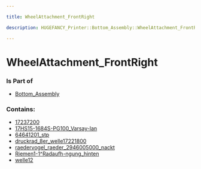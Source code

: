 ```yaml
---

title: WheelAttachment_FrontRight

description: HUGEFANCY_Printer::Bottom_Assembly::WheelAttachment_FrontRight

---
```

# WheelAttachment_FrontRight
<script>
    var geoarray = '{"17237200": {}, "64641201_stp": {}, "17HS15-1684S-PG100_Varsay-lan": {"Block_06": {}}, "raedervogel_raeder_2946005000_nackt": {}, "welle12": {}, "druckrad_8er_welle17221800": {}, "Riemen1-1^Radaufh-ngung_hinten": {}}';
</script>
<script>
    var basepath = '/assets/HUGEFANCY_Printer/Bottom_Assembly/WheelAttachment_FrontRight/';
</script>
<link rel="stylesheet" href="/css/container.css">

<div id="container"></div>

<!-- these are the required scripts for the three.js scene -->
<script src="/lib/three.min.js"></script>
<script src="/lib/OrbitControls.js"></script>
<script src="/lib/RectAreaLightUniformsLib.js"></script>
<!-- this is your app's lib file -->
<script src="/lib/triceratops_app.js"></script>
### Is Part of
- [Bottom_Assembly](../Bottom_Assembly)  

### Contains:
- [17237200](./WheelAttachment_FrontRight/17237200)  
- [17HS15-1684S-PG100_Varsay-lan](./WheelAttachment_FrontRight/17HS15-1684S-PG100_Varsay-lan)  
- [64641201_stp](./WheelAttachment_FrontRight/64641201_stp)  
- [druckrad_8er_welle17221800](./WheelAttachment_FrontRight/druckrad_8er_welle17221800)  
- [raedervogel_raeder_2946005000_nackt](./WheelAttachment_FrontRight/raedervogel_raeder_2946005000_nackt)  
- [Riemen1-1^Radaufh-ngung_hinten](./WheelAttachment_FrontRight/Riemen1-1^Radaufh-ngung_hinten)  
- [welle12](./WheelAttachment_FrontRight/welle12)


